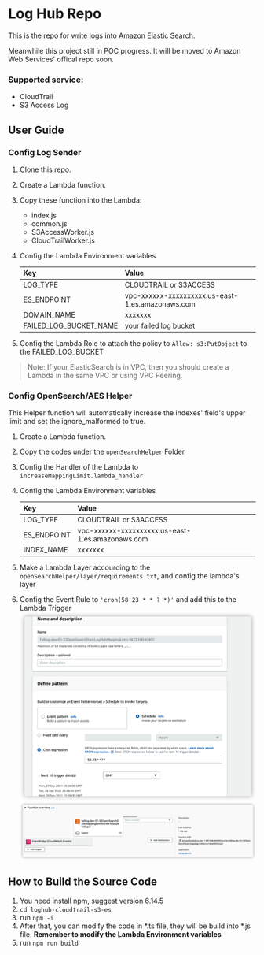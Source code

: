 # Log Hub Repo
This is the repo for write logs into Amazon Elastic Search.

Meanwhile this project still in POC progress. It will be moved to Amazon Web Services' offical repo soon.

### Supported service:

* CloudTrail
* S3 Access Log

## User Guide

### Config Log Sender

1. Clone this repo.
1. Create a Lambda function.
1. Copy these function into the Lambda:
    * index.js
    * common.js
    * S3AccessWorker.js
    * CloudTrailWorker.js
1. Config the Lambda Environment variables

    | Key | Value |
    | :----| :---- | 
    | LOG_TYPE | CLOUDTRAIL or S3ACCESS | 
    | ES_ENDPOINT | vpc-xxxxxx-xxxxxxxxxx.us-east-1.es.amazonaws.com | 
    | DOMAIN_NAME | xxxxxxx | 
    | FAILED_LOG_BUCKET_NAME | your failed log bucket | 

1. Config the Lambda Role to attach the policy to `Allow: s3:PutObject` to the FAILED_LOG_BUCKET

> Note: If your ElasticSearch is in VPC, then you should create a Lambda in the same VPC or using VPC Peering.

### Config OpenSearch/AES Helper
This Helper function will automatically increase the indexes' field's upper limit and set the ignore_malformed to true.

1. Create a Lambda function.
1. Copy the codes under the `openSearchHelper` Folder
1. Config the Handler of the Lambda to `increaseMappingLimit.lambda_handler`
1. Config the Lambda Environment variables

    | Key | Value |
    | :----| :---- | 
    | LOG_TYPE | CLOUDTRAIL or S3ACCESS | 
    | ES_ENDPOINT | vpc-xxxxxx-xxxxxxxxxx.us-east-1.es.amazonaws.com | 
    | INDEX_NAME | xxxxxxx | 

1. Make a Lambda Layer accourding to the `openSearchHelper/layer/requirements.txt`, and config the lambda's layer
1. Config the Event Rule to `'cron(58 23 * * ? *)'` and add this to the Lambda Trigger
![](doc/create-event-rule.png)
![](doc/HelperLambda-trigger.png)
## How to Build the Source Code

1. You need install npm, suggest version 6.14.5
1. `cd loghub-cloudtrail-s3-es`
1. run `npm -i`
1. After that, you can modify the code in *.ts file, they will be build into *.js file. **Remember to modify the Lambda Environment variables**
1. run `npm run build`
